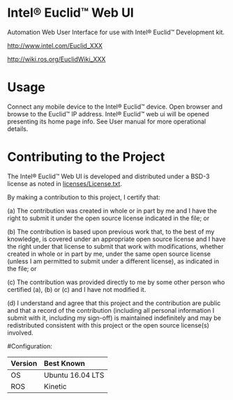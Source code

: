 # Intel&reg; Euclid&trade; Web UI
Automation Web User Interface for use with Intel&reg; Euclid&trade; Development kit.

http://www.intel.com/Euclid_XXX

http://wiki.ros.org/EuclidWiki_XXX

# Usage
Connect any mobile device to the Intel&reg; Euclid&trade; device.
Open browser and browse to the Euclid&trade; IP address.
Intel&reg; Euclid&trade; web ui will be opened presenting its home page info.
See User manual for more operational details.

# Contributing to the Project

The Intel&reg; Euclid&trade; Web UI is developed and distributed under
a BSD-3 license as noted in [licenses/License.txt](licenses/License.txt).

By making a contribution to this project, I certify that:

(a) The contribution was created in whole or in part by me and I
have the right to submit it under the open source license
indicated in the file; or

(b) The contribution is based upon previous work that, to the best
of my knowledge, is covered under an appropriate open source
license and I have the right under that license to submit that
work with modifications, whether created in whole or in part
by me, under the same open source license (unless I am
permitted to submit under a different license), as indicated
in the file; or

(c) The contribution was provided directly to me by some other
person who certified (a), (b) or (c) and I have not modified
it.

(d) I understand and agree that this project and the contribution
are public and that a record of the contribution (including all
personal information I submit with it, including my sign-off) is
maintained indefinitely and may be redistributed consistent with
this project or the open source license(s) involved.

#Configuration:

| Version        | Best Known           |
|:-------------- |:---------------------|
| OS             | Ubuntu 16.04 LTS     |
| ROS            | Kinetic              |

